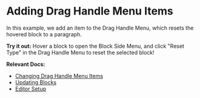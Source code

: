 # Adding Drag Handle Menu Items

In this example, we add an item to the Drag Handle Menu, which resets the hovered block to a paragraph.

**Try it out:** Hover a block to open the Block Side Menu, and click "Reset Type" in the Drag Handle Menu to reset the selected block!

**Relevant Docs:**

- [Changing Drag Handle Menu Items](/docs/ui-components/side-menu#changing-drag-handle-menu-items)
- [Updating Blocks](/docs/editor-api/manipulating-blocks#updating-blocks)
- [Editor Setup](/docs/editor-basics/setup)
